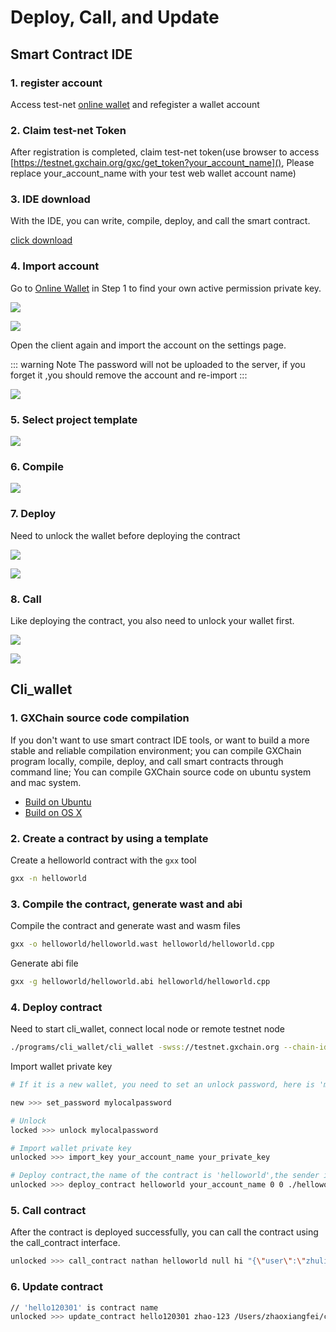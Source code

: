 # Deploy, Call, and Update

## Smart Contract IDE

### 1. register account

Access test-net [online wallet](https://testnet.wallet.gxchain.org/#/) and refegister a wallet account

### 2. Claim test-net Token

After registration is completed, claim test-net token(use browser to access [https://testnet.gxchain.org/gxc/get_token?your_account_name](), Please replace your_account_name with your test web wallet account name)

### 3. IDE download
With the IDE, you can write, compile, deploy, and call the smart contract.

[click download](https://github.com/gxchain/gxchain-alpha/releases/latest)

### 4. Import account

Go to [Online Wallet](https://testnet.wallet.gxchain.org/#/) in Step 1  to find your own active permission private key.

![](../advanced/assets/ide/queryPvk.png)

![](../advanced/assets/ide/queryPvk2.png)

Open the client again and import the account on the settings page.

::: warning Note
The password will not be uploaded to the server, if you forget it ,you should remove the account and re-import
:::

![](../advanced/assets/ide/import.png)

### 5. Select project template

![](../advanced/assets/ide/addProject.png)

### 6. Compile

![](../advanced/assets/ide/compile.png)

### 7. Deploy

Need to unlock the wallet before deploying the contract

![](../advanced/assets/ide/deploy.png)

![](../advanced/assets/ide/deploy2.png)

### 8. Call

Like deploying the contract, you also need to unlock your wallet first.

![](../advanced/assets/ide/call.png)

![](../advanced/assets/ide/call2.png)

## Cli_wallet

### 1. GXChain source code compilation

If you don't want to use smart contract IDE tools, or want to build a more stable and reliable compilation environment; you can compile GXChain program locally, compile, deploy, and call smart contracts through command line; You can compile GXChain source code on ubuntu system and mac system.

- [Build on Ubuntu](https://github.com/gxchain/gxb-core/wiki/BUILD_UBUNTU)
- [Build on OS X](https://github.com/gxchain/gxb-core/wiki/BUILD_OS_X)

### 2. Create a contract by using a template

Create a helloworld contract with the `gxx` tool

```bash
gxx -n helloworld
```

### 3. Compile the contract, generate wast and abi

Compile the contract and generate wast and wasm files

```bash
gxx -o helloworld/helloworld.wast helloworld/helloworld.cpp
```
Generate abi file

```bash
gxx -g helloworld/helloworld.abi helloworld/helloworld.cpp
```

### 4. Deploy contract

Need to start cli_wallet, connect local node or remote testnet node

```bash
./programs/cli_wallet/cli_wallet -swss://testnet.gxchain.org --chain-id c2af30ef9340ff81fd61654295e98a1ff04b23189748f86727d0b26b40bb0ff4
```

Import wallet private key

```bash
# If it is a new wallet, you need to set an unlock password, here is 'mylocalpassword'

new >>> set_password mylocalpassword

# Unlock
locked >>> unlock mylocalpassword

# Import wallet private key
unlocked >>> import_key your_account_name your_private_key

# Deploy contract,the name of the contract is 'helloworld',the sender is 'your_account_name', '0' and '0' are vm type and vm version,'./helloworld' is the path of the wast/abi file and the 'GXC'means a kind of asset.
unlocked >>> deploy_contract helloworld your_account_name 0 0 ./helloworld GXC true
```

### 5. Call contract
After the contract is deployed successfully, you can call the contract using the call_contract interface.

```bash
unlocked >>> call_contract nathan helloworld null hi "{\"user\":\"zhuliting\"}" GXC true
```

### 6. Update contract

```bash
// 'hello120301' is contract name
unlocked >>> update_contract hello120301 zhao-123 /Users/zhaoxiangfei/code/contracts_work/example_contract_02/helloworld GXC true
```
